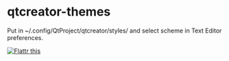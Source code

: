 qtcreator-themes
================

Put in ~/.config/QtProject/qtcreator/styles/ and select scheme in Text Editor preferences.

[![Flattr this](https://button.flattr.com/flattr-badge-large.png)](https://flattr.com/submit/auto?fid=8n22qr&url=https%3A%2F%2Fgithub.com%2Fsmokku%2Fqtcreator-themes)
